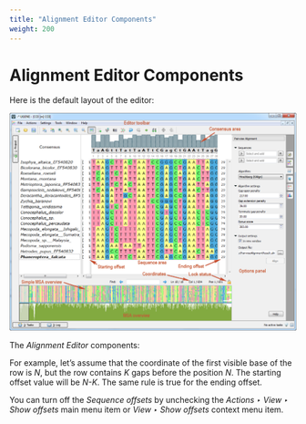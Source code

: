 ```yaml
---
title: "Alignment Editor Components"
weight: 200
---
```



# Alignment Editor Components

Here is the default layout of the editor:


![](/images/65929616/65929617.png)

The _Alignment Editor_ components:

For example, let’s assume that the coordinate of the first visible base of the row is _N_, but the row contains _K_ gaps before the position _N_. The starting offset value will be _N-K_. The same rule is true for the ending offset.

You can turn off the _Sequence offsets_ by unchecking the _Actions ‣ View ‣ Show offsets_ main menu item or _View ‣ Show offsets_ context menu item.

